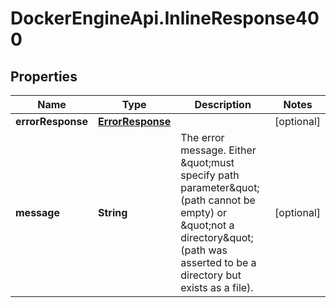 # DockerEngineApi.InlineResponse400

## Properties

Name | Type | Description | Notes
------------ | ------------- | ------------- | -------------
**errorResponse** | [**ErrorResponse**](ErrorResponse.md) |  | [optional] 
**message** | **String** | The error message. Either \&quot;must specify path parameter\&quot; (path cannot be empty) or \&quot;not a directory\&quot; (path was asserted to be a directory but exists as a file).  | [optional] 


